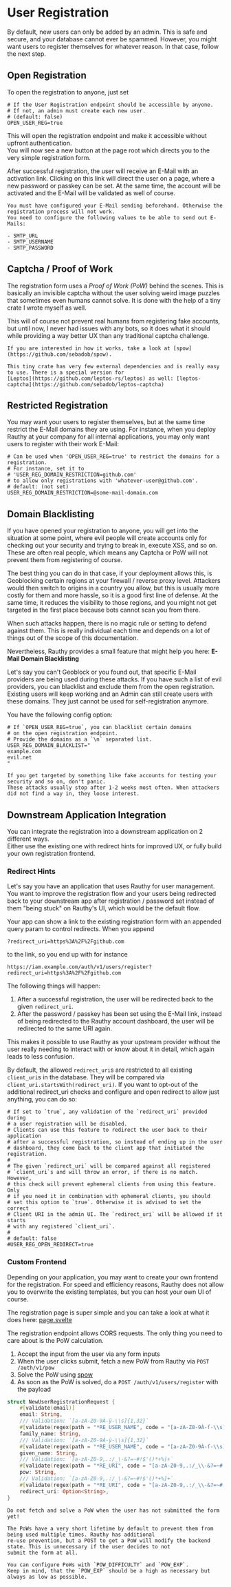 # User Registration

By default, new users can only be added by an admin. This is safe and secure, and your database cannot ever be spammed.
However, you might want users to register themselves for whatever reason. In that case, follow the next step.

## Open Registration

To open the registration to anyone, just set

```
# If the User Registration endpoint should be accessible by anyone. 
# If not, an admin must create each new user.
# (default: false)
OPEN_USER_REG=true
```

This will open the registration endpoint and make it accessible without upfront authentication.  
You will now see a new button at the page root which directs you to the very simple registration form.

After successful registration, the user will receive an E-Mail with an activation link.
Clicking on this link will direct the user on a page, where a new password or passkey can be set.
At the same time, the account will be activated and the E-Mail will be validated as well of course.

```admonish caution
You must have configured your E-Mail sending beforehand. Otherwise the registration process will not work.
You need to configure the following values to be able to send out E-Mails:

- SMTP_URL
- SMTP_USERNAME
- SMTP_PASSWORD
```

## Captcha / Proof of Work

The registration form uses a *Proof of Work (PoW)* behind the scenes. This is basically an invisible captcha
without the user solving weird image puzzles that sometimes even humans cannot solve. It is done with the help of a
tiny crate I wrote myself as well.

This will of course not prevent real humans from registering fake accounts, but until now, I never had issues with any
bots, so it does what it should while providing a way better UX than any traditional captcha challenge.

```admonish info
If you are interested in how it works, take a look at [spow](https://github.com/sebadob/spow).  

This tiny crate has very few external dependencies and is really easy to use. There is a special version for 
[Leptos](https://github.com/leptos-rs/leptos) as well: [leptos-captcha](https://github.com/sebadob/leptos-captcha)
```

## Restricted Registration

You may want your users to register themselves, but at the same time restrict the E-Mail domains they are using.
For instance, when you deploy Rauthy at your company for all internal applications, you may only want users to
register with their work E-Mail:

```
# Can be used when 'OPEN_USER_REG=true' to restrict the domains for a registration. 
# For instance, set it to
# 'USER_REG_DOMAIN_RESTRICTION=github.com' 
# to allow only registrations with 'whatever-user@github.com'.
# default: (not set)
USER_REG_DOMAIN_RESTRICTION=@some-mail-domain.com
```

## Domain Blacklisting

If you have opened your registration to anyone, you will get into the situation at some point, where evil people will
create accounts only for checking out your security and trying to break in, execute XSS, and so on. These are often
real people, which means any Captcha or PoW will not prevent them from registering of course.

The best thing you can do in that case, if your deployment allows this, is Geoblocking certain regions at your
firewall / reverse proxy level. Attackers would then switch to origins in a country you allow, but this is usually
more costly for them and more hassle, so it is a good first line of defense. At the same time, it reduces the visibility
to those regions, and you might not get targeted in the first place because bots cannot scan you from there.

When such attacks happen, there is no magic rule or setting to defend against them. This is really individual each time
and depends on a lot of things out of the scope of this documentation.

Nevertheless, Rauthy provides a small feature that might help you here: **E-Mail Domain Blacklisting**

Let's say you can't Geoblock or you found out, that specific E-Mail providers are being used during these attacks.
If you have such a list of evil providers, you can blacklist and exclude them from the open registration. Existing users
will keep working and an Admin can still create users with these domains. They just cannot be used for self-registration
anymore.

You have the following config option:

```
# If `OPEN_USER_REG=true`, you can blacklist certain domains
# on the open registration endpoint.
# Provide the domains as a `\n` separated list.
USER_REG_DOMAIN_BLACKLIST="
example.com
evil.net
"
```

```admonish note
If you get targeted by something like fake accounts for testing your security and so on, don't panic.
These attacks usually stop after 1-2 weeks most often. When attackers did not find a way in, they loose interest. 
```

## Downstream Application Integration

You can integrate the registration into a downstream application on 2 different ways.  
Either use the existing one with redirect hints for improved UX, or fully build your own registration frontend.

### Redirect Hints

Let's say you have an application that uses Rauthy for user management. You want to improve the registration flow
and your users being redirected back to your downstream app after registration / password set instead of them
"being stuck" on Rauthy's UI, which would be the default flow.

Your app can show a link to the existing registration form with an appended query param to control redirects.
When you append

```
?redirect_uri=https%3A%2F%2Fgithub.com
```

to the link, so you end up with for instance

```
https://iam.example.com/auth/v1/users/register?redirect_uri=https%3A%2F%2Fgithub.com
```

The following things will happen:

1. After a successful registration, the user will be redirected back to the given `redirect_uri`.
2. After the password / passkey has been set using the E-Mail link, instead of being redirected to the Rauthy
   account dashboard, the user will be redirected to the same URI again.

This makes it possible to use Rauthy as your upstream provider without the user really needing to interact with or
know about it in detail, which again leads to less confusion.

By default, the allowed `redirect_uri`s are restricted to all existing `client_uri`s in the database. They will be
compared via `client_uri.startsWith(redirect_uri)`. If you want to opt-out of the additional redirect_uri checks and
configure and open redirect to allow just anything, you can do so:

```
# If set to `true`, any validation of the `redirect_uri` provided during
# a user registration will be disabled.
# Clients can use this feature to redirect the user back to their application
# after a successful registration, so instead of ending up in the user
# dashboard, they come back to the client app that initiated the registration.
#
# The given `redirect_uri` will be compared against all registered
# `client_uri`s and will throw an error, if there is no match. However,
# this check will prevent ephemeral clients from using this feature. Only
# if you need it in combination with ephemeral clients, you should
# set this option to `true`. Otherwise it is advised to set the correct
# Client URI in the admin UI. The `redirect_uri` will be allowed if it starts
# with any registered `client_uri`.
#
# default: false
#USER_REG_OPEN_REDIRECT=true
```

### Custom Frontend

Depending on your application, you may want to create your own frontend for the registration. For speed and efficiency
reasons, Rauthy does not allow you to overwrite the existing templates, but you can host your own UI of course.

The registration page is super simple and you can take a look at what it does here:
[page.svelte](https://github.com/sebadob/rauthy/blob/main/frontend/src/routes/users/register/%2Bpage.svelte)

The registration endpoint allows CORS requests. The only thing you need to care about is the PoW calculation.

1. Accept the input from the user via any form inputs
2. When the user clicks submit, fetch a new PoW from Rauthy via `POST /auth/v1/pow`
3. Solve the PoW using [spow](https://github.com/sebadob/spow)
4. As soon as the PoW is solved, do a `POST /auth/v1/users/register` with the payload

```rust
struct NewUserRegistrationRequest {
    #[validate(email)]
    email: String,
    /// Validation: `[a-zA-Z0-9À-ÿ-\\s]{1,32}`
    #[validate(regex(path = "*RE_USER_NAME", code = "[a-zA-Z0-9À-ſ-\\s]{1,32}"))]
    family_name: String,
    /// Validation: `[a-zA-Z0-9À-ÿ-\\s]{1,32}`
    #[validate(regex(path = "*RE_USER_NAME", code = "[a-zA-Z0-9À-ſ-\\s]{1,32}"))]
    given_name: String,
    /// Validation: `[a-zA-Z0-9,.:/_\-&?=~#!$'()*+%]+`
    #[validate(regex(path = "*RE_URI", code = "[a-zA-Z0-9,.:/_\\-&?=~#!$'()*+%]+"))]
    pow: String,
    /// Validation: `[a-zA-Z0-9,.:/_\-&?=~#!$'()*+%]+`
    #[validate(regex(path = "*RE_URI", code = "[a-zA-Z0-9,.:/_\\-&?=~#!$'()*+%]+"))]
    redirect_uri: Option<String>,
}
```

```admonish caution
Do not fetch and solve a PoW when the user has not submitted the form yet!  

The PoWs have a very short lifetime by default to prevent them from being used multiple times. Rauthy has additional 
re-use prevention, but a POST to get a PoW will modify the backend state. This is unnecessary if the user decides to not
submit the form at all.

You can configure PoWs with `POW_DIFFICULTY` and `POW_EXP`.  
Keep in mind, that the `POW_EXP` should be a high as necessary but always as low as possible.
```